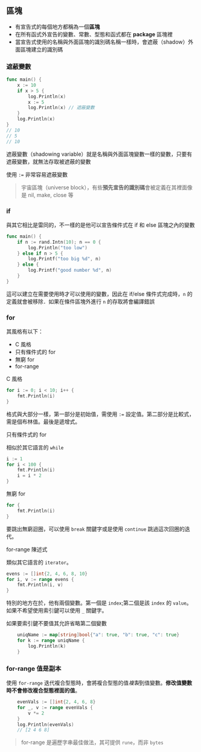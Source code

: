 ## 區塊
- 有宣告式的每個地方都稱為一個**區塊**
- 在所有函式外宣告的變數、常數、型態和函式都在 **package** 區塊裡
- 當宣告式使用的名稱與外面區塊的識別碼名稱一樣時，會遮蔽（shadow）外面區塊建立的識別碼

### 遮蔽變數

```go
func main() {
	x := 10
	if x > 5 {
		log.Println(x)
		x := 5
		log.Println(x) // 遮蔽變數
	}
	log.Println(x)
}
// 10
// 5
// 10
```

遮蔽變數（shadowing variable）就是名稱與外面區塊變數一樣的變數，只要有遮蔽變數，就無法存取被遮蔽的變數

使用 `:=` 非常容易遮蔽變數

>宇宙區塊（universe block），有些**預先宣告的識別碼**會被定義在其裡面像是 nil, make, close 等

### if
與其它相比是雷同的，不一樣的是他可以宣告條件式在 if 和 else 區塊之內的變數

```go
func main() {
	if n := rand.Intn(10); n == 0 {
		log.Println("too low")
	} else if n > 5 {
		log.Printf("too big %d", n)
	} else {
		log.Printf("good number %d", n)
	}
}
```

這可以建立在需要使用時才可以使用的變數，因此在 if/else 條件式完成時，`n` 的定義就會被移除．如果在條件區塊外進行 `n` 的存取將會編譯錯誤

### for
其風格有以下：
- C 風格
- 只有條件式的 for
- 無窮 for
- for-range

C 風格

```go
for i := 0; i < 10; i++ {
	fmt.Println(i)
}
```
格式與大部分一樣，第一部分是初始值，需使用 `:=` 設定值。第二部分是比較式，需是個布林值。最後是遞增式。

只有條件式的 for

相似於其它語言的 `while`

```go
i := 1
for i < 100 {
	fmt.Println(i)
	i = i * 2
}
```

無窮 for

```go
for {
	fmt.Println(i)
}
```

要跳出無窮迴圈，可以使用 `break` 關鍵字或是使用 `continue` 跳過這次回圈的迭代。

for-range 陳述式

類似其它語言的 `iterator`。

```go
evens := []int{2, 4, 6, 8, 10}
for i, v := range evens {
	fmt.Println(i, v)
}
```

特別的地方在於，他有兩個變數。第一個是 `index`;第二個是該 `index` 的 `value`。如果不希望使用索引鍵可以使用 `_` 關鍵字。

如果要索引鍵不要值其允許省略第二個變數

```go
	uniqName := map[string]bool{"a": true, "b": true, "c": true}
	for k := range uniqName {
		log.Println(k)
	}
```

### for-range 值是副本
使用 `for-range` 迭代複合型態時，會將複合型態的值*複製*到值變數。**修改值變數時不會修改複合型態裡面的值**。

```go
	evenVals := []int{2, 4, 6, 8}
	for _, v := range evenVals {
		v *= 2
	}
	log.Println(evenVals)
	// [2 4 6 8]
```


>for-range 是遍歷字串最佳做法，其可提供 `rune`，而非 `bytes`
